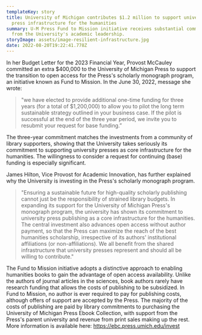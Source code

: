 ```yaml
---
templateKey: story
title: University of Michigan contributes $1.2 million to support university
  press infrastructure for the humanities
summary: U-M Press Fund to Mission initiative receives substantial commitment
  from the University's academic leadership.
storyImage: assets/image-resilient-infrastructure.jpg
date: 2022-08-20T19:22:41.778Z
---
```

In her Budget Letter for the 2023 Financial Year, Provost McCauley committed an extra $400,000 to the University of Michigan Press to support the transition to open access for the Press's scholarly monograph program, an initiative known as Fund to Mission. In the June 30, 2022, message she wrote:

> "we have elected to provide additional one-time funding for three years (for a total of $1,200,000) to allow you to pilot the long term sustainable strategy outlined in your business case. If the pilot is successful at the end of the three year period, we invite you to resubmit your request for base funding.”

The three-year commitment matches the investments from a community of library supporters, showing that the University takes seriously its commitment to supporting university presses as core infrastructure for the humanities. The willingness to consider a request for continuing (base) funding is especially significant.

James Hilton, Vice Provost for Academic Innovation, has further explained why the University is investing in the Press's scholarly monograph program.

> "Ensuring a sustainable future for high-quality scholarly publishing cannot just be the responsibility of strained library budgets. In expanding its support for the University of Michigan Press's monograph program, the university has shown its commitment to university press publishing as a core infrastructure for the humanities. The central investment also advances open access without author payment, so that the Press can maximize the reach of the best humanities scholarship, irrespective of its authors' institutional affiliations (or non-affiliations). We all benefit from the shared infrastructure that university presses represent and should all be willing to contribute."

The Fund to Mission initiative adopts a distinctive approach to enabling humanities books to gain the advantage of open access availability. Unlike the authors of journal articles in the sciences, book authors rarely have research funding that allows the costs of publishing to be subsidized. In Fund to Mission, no author is ever required to pay for publishing costs, although offers of support are accepted by the Press. The majority of the costs of publishing are paid by library commitments to purchasing the University of Michigan Press Ebook Collection, with support from the Press's parent university and revenue from print sales making up the rest. More information is available here: <https://ebc.press.umich.edu/invest>